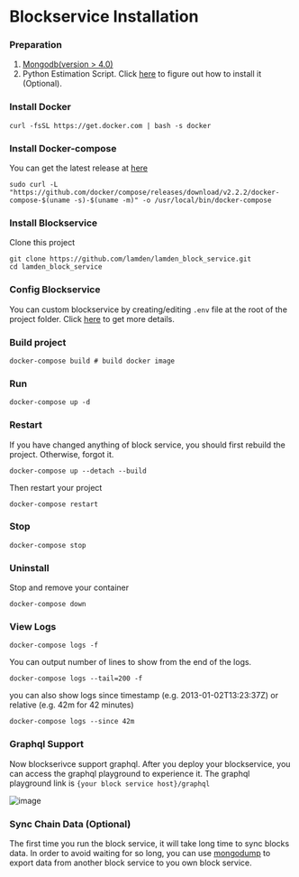
# Blockservice Installation


### Preparation
1. [<u>Mongodb</u>(version > 4.0)](httpv://www.mongodb.com/docs/manual/installation/)
2. Python Estimation Script. Click [<u>here</u>](/docs/develop/blockservice/estimation_installation) to figure out how to install it (Optional).


### Install Docker

```
curl -fsSL https://get.docker.com | bash -s docker
```

### Install Docker-compose

You can get the latest release at [here](https://github.com/docker/compose/releases)

```
sudo curl -L "https://github.com/docker/compose/releases/download/v2.2.2/docker-compose-$(uname -s)-$(uname -m)" -o /usr/local/bin/docker-compose
```

### Install Blockservice

Clone this project
```
git clone https://github.com/lamden/lamden_block_service.git
cd lamden_block_service
```

### Config Blockservice
You can custom blockservice by creating/editing  ```.env``` file at the root of the project folder.  Click [<u>here</u>](/docs/develop/blockservice/config) to get more details.


### Build project

```
docker-compose build # build docker image
```

### Run

```
docker-compose up -d
```

### Restart

If you have changed anything of block service, you should first rebuild the project. 
Otherwise, forgot it.

```
docker-compose up --detach --build
```

Then restart your project
```
docker-compose restart
```

### Stop 
```
docker-compose stop
```

### Uninstall
Stop and remove your container
```
docker-compose down
```

### View Logs
```
docker-compose logs -f
```

You can output number of lines to show from the end of the logs.

```
docker-compose logs --tail=200 -f
```

you can also show logs since timestamp (e.g. 2013-01-02T13:23:37Z) or relative (e.g. 42m for 42 minutes)
```
docker-compose logs --since 42m
```


### Graphql Support
Now blockserivce support graphql. After you deploy your blockservice, you can access the graphql playground to experience it. The graphql playground link is `{your block service host}/graphql`

![image](/img/graphql.png)


### Sync Chain Data (Optional)
The first time you run the block service, it will take long time to sync blocks data. In order to avoid waiting for so long, you can use
[<u>mongodump</u>](https://www.mongodb.com/docs/database-tools/mongodump/#mongodb-binary-bin.mongodump) to export data from another block service to you own block service.


